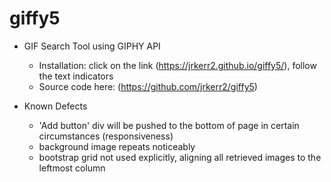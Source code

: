 # giffy5

+ GIF Search Tool using GIPHY API
    - Installation: click on the link (https://jrkerr2.github.io/giffy5/), follow the text indicators
    - Source code here: (https://github.com/jrkerr2/giffy5)

+ Known Defects
    - 'Add button' div will be pushed to the bottom of page in certain circumstances (responsiveness)
    - background image repeats noticeably
    - bootstrap grid not used explicitly, aligning all retrieved images to the leftmost column

